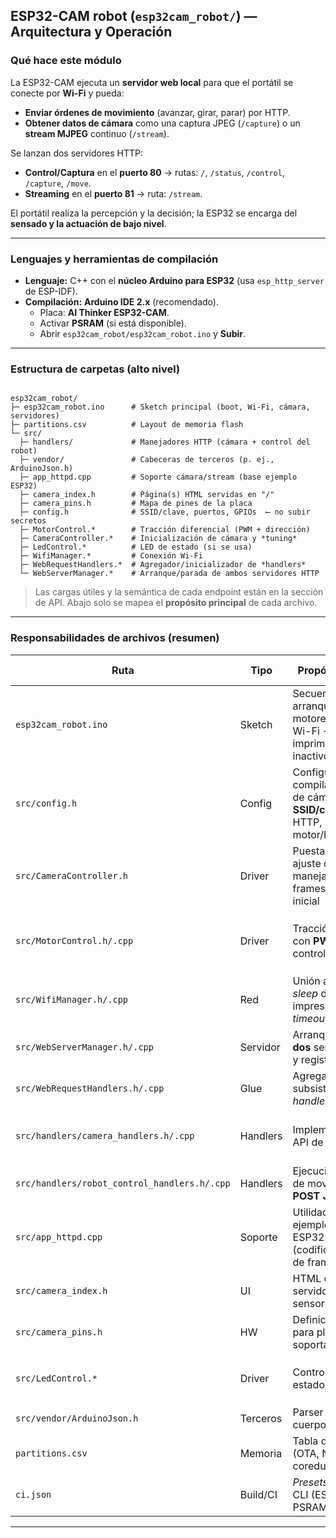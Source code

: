 ## ESP32-CAM robot (`esp32cam_robot/`) — Arquitectura y Operación

### Qué hace este módulo
La ESP32-CAM ejecuta un **servidor web local** para que el portátil se conecte por **Wi-Fi** y pueda:
- **Enviar órdenes de movimiento** (avanzar, girar, parar) por HTTP.
- **Obtener datos de cámara** como una captura JPEG (`/capture`) o un **stream MJPEG** continuo (`/stream`).

Se lanzan dos servidores HTTP:
- **Control/Captura** en el **puerto 80** → rutas: `/`, `/status`, `/control`, `/capture`, `/move`.
- **Streaming** en el **puerto 81** → ruta: `/stream`.

El portátil realiza la percepción y la decisión; la ESP32 se encarga del **sensado y la actuación de bajo nivel**.

---

### Lenguajes y herramientas de compilación
- **Lenguaje:** C++ con el **núcleo Arduino para ESP32** (usa `esp_http_server` de ESP-IDF).
- **Compilación:** **Arduino IDE 2.x** (recomendado).  
  - Placa: **AI Thinker ESP32-CAM**.  
  - Activar **PSRAM** (si está disponible).  
  - Abrir `esp32cam_robot/esp32cam_robot.ino` y **Subir**.

---

### Estructura de carpetas (alto nivel)
```

esp32cam_robot/
├─ esp32cam_robot.ino      # Sketch principal (boot, Wi-Fi, cámara, servidores)
├─ partitions.csv          # Layout de memoria flash
└─ src/
  ├─ handlers/             # Manejadores HTTP (cámara + control del robot)
  ├─ vendor/               # Cabeceras de terceros (p. ej., ArduinoJson.h)
  ├─ app_httpd.cpp         # Soporte cámara/stream (base ejemplo ESP32)
  ├─ camera_index.h        # Página(s) HTML servidas en "/"
  ├─ camera_pins.h         # Mapa de pines de la placa
  ├─ config.h              # SSID/clave, puertos, GPIOs  ⟵ no subir secretos
  ├─ MotorControl.*        # Tracción diferencial (PWM + dirección)
  ├─ CameraController.*    # Inicialización de cámara y *tuning*
  ├─ LedControl.*          # LED de estado (si se usa)
  ├─ WifiManager.*         # Conexión Wi-Fi
  ├─ WebRequestHandlers.*  # Agregador/inicializador de *handlers*
  └─ WebServerManager.*    # Arranque/parada de ambos servidores HTTP

```

> Las cargas útiles y la semántica de cada endpoint están en la sección de API. Abajo solo se mapea el **propósito principal** de cada archivo.

---

### Responsabilidades de archivos (resumen)

| Ruta | Tipo | Propósito principal | Interfaz expuesta (funciones / endpoints) | Notas |
|---|---|---|---|---|
| `esp32cam_robot.ino` | Sketch | Secuencia de arranque; init LED y motores → cámara → Wi-Fi → servidores; imprime URLs; bucle inactivo | `setup()`, `loop()`, `measure_fps(int)` | Único lugar para ordenar el *boot* y *logging*. |
| `src/config.h` | Config | Configuración de compilación: modelo de cámara, **SSID/clave**, puertos HTTP, pines de motor/LED | macros: `WIFI_SSID`, `HTTP_CONTROL_PORT`, etc. | No subas credenciales reales. |
| `src/CameraController.h` | Driver | Puesta en marcha y ajuste del sensor; maneja PSRAM; framesize/calidad inicial | `bool initCamera()`, `sensor_t* getCameraSensor()` | JPEG + QVGA por defecto para *streaming* fluido. |
| `src/MotorControl.h/.cpp` | Driver | Tracción diferencial con **PWM LEDC** y control de dirección | `setupMotors()`, `moveForward/Backward(int)`, `turnLeft/Right(int)`, `arcLeft/Right(int,float)`, `stopMotors()` | Usa canales *enable* + pines IN por motor. |
| `src/WifiManager.h/.cpp` | Red | Unión a la Wi-Fi, *sleep* desactivado, impresión de IP, *timeout* | `bool connectWiFi()` | Devuelve `false` tras ~20 s si falla. |
| `src/WebServerManager.h/.cpp` | Servidor | Arranque/parada de **dos** servidores HTTP y registro de rutas | `bool startWebServer()`, `void stopWebServer()` | Control **80**: `/`, `/status`, `/control`, `/capture`, `/move` · Stream **81**: `/stream`. |
| `src/WebRequestHandlers.h/.cpp` | Glue | Agrega e inicializa subsistemas de *handlers* | `initializeWebRequestHandlers()` | Incluye `handlers/camera_handlers.*` y `handlers/robot_control_handlers.*`. |
| `src/handlers/camera_handlers.h/.cpp` | Handlers | Implementación del API de cámara | Endpoints: `"/"` (index), `"/status"` (JSON), `"/control"` (parámetros), `"/capture"` (JPEG), `"/stream"` (MJPEG) | LED opcional durante captura/stream. |
| `src/handlers/robot_control_handlers.h/.cpp` | Handlers | Ejecución de órdenes de movimiento vía **POST JSON** | Endpoint: `"/move"` con `{direction, speed?, turn_ratio?}` → `MotorControl` | Direcciones: `forward/backward/left/right/soft_* / stop`. |
| `src/app_httpd.cpp` | Soporte | Utilidades del ejemplo de cámara ESP32 (codificación/servicio de frames) | — | Usado por los *handlers* de cámara. |
| `src/camera_index.h` | UI | HTML comprimido servido en `/` (según sensor) | servido por `indexHandler` | Página de configuración/estado. |
| `src/camera_pins.h` | HW | Definiciones de pines para placas soportadas | macros | Seleccionado por `CAMERA_MODEL_*` en `config.h`. |
| `src/LedControl.*` | Driver | Control del LED de estado/asistencia | `setupLed()`, `setLedIntensity(int)`, `controlLed(bool,int)`, `setLedStreamingState(bool)` | Integrado con captura/stream. |
| `src/vendor/ArduinoJson.h` | Terceros | Parser JSON para el cuerpo de `/move` | — | Cabecera incluida para portabilidad. |
| `partitions.csv` | Memoria | Tabla de particiones (OTA, NVS, coredump, etc.) | — | Necesaria para cámara + OTA. |
| `ci.json` | Build/CI | *Presets* de Arduino CLI (ESP32/S2/S3; PSRAM, particiones) | — | Para *builds* reproducibles. |

---